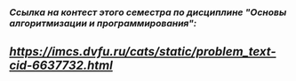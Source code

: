 ### _Ссылка на контест этого семестра по дисциплине "Основы алгоритмизации и программирования":_
## _https://imcs.dvfu.ru/cats/static/problem_text-cid-6637732.html_
